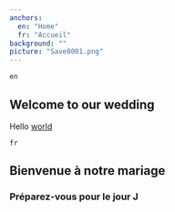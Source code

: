```yaml
---
anchors:
  en: "Home"
  fr: "Accueil"
background: ""
picture: "Save0001.png"
---
```

`en`

## Welcome to our wedding

Hello [world](http://www.google.com)

`fr`

## Bienvenue à notre mariage

### Préparez-vous pour le jour J
